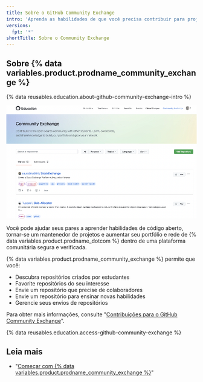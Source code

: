 ```yaml
---
title: Sobre o GitHub Community Exchange
intro: 'Aprenda as habilidades de que você precisa contribuir para projetos de código aberto e aumente seu próprio portfólio, com {% data variables.product.prodname_community_exchange %}.'
versions:
  fpt: '*'
shortTitle: Sobre o Community Exchange
---
```


## Sobre {% data variables.product.prodname_community_exchange %}

{% data reusables.education.about-github-community-exchange-intro %}

![Captura de tela da página de da Community Exchange](/assets/images/help/education/community-exchange-page.png)

Você pode ajudar seus pares a aprender habilidades de código aberto, tornar-se um mantenedor de projetos e aumentar seu portfólio e rede de {% data variables.product.prodname_dotcom %} dentro de uma plataforma comunitária segura e verificada.

{% data variables.product.prodname_community_exchange %} permite que você:
- Descubra repositórios criados por estudantes
- Favorite repositórios do seu interesse
- Envie um repositório que precise de colaboradores
- Envie um repositório para ensinar novas habilidades
- Gerencie seus envios de repositórios

Para obter mais informações, consulte "[Contribuições para o GitHub Community Exchange](/education/contribute-with-github-community-exchange)".

{% data reusables.education.access-github-community-exchange %}

## Leia mais

- "[Começar com {% data variables.product.prodname_community_exchange %}](/education/contribute-with-github-community-exchange/getting-started-with-github-community-exchange)"
